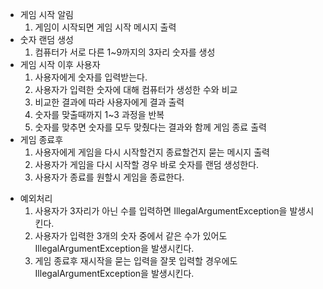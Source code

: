 - 게임 시작 알림
    1) 게임이 시작되면 게임 시작 메시지 출력
- 숫자 랜덤 생성
    1) 컴퓨터가 서로 다른 1~9까지의 3자리 숫자를 생성
- 게임 시작 이후 사용자
    1) 사용자에게 숫자를 입력받는다.
    2) 사용자가 입력한 숫자에 대해 컴퓨터가 생성한 수와 비교
    3) 비교한 결과에 따라 사용자에게 결과 출력
    4) 숫자를 맞출때까지 1~3 과정을 반복
    5) 숫자를 맞추면 숫자를 모두 맞췄다는 결과와 함께 게임 종료 출력
- 게임 종료후
    1) 사용자에게 게임을 다시 시작할건지 종료할건지 묻는 메시지 출력
    2) 사용자가 게임을 다시 시작할 경우 바로 숫자를 랜덤 생성한다.
    3) 사용자가 종료를 원할시 게임을 종료한다.

* 예외처리
    1) 사용자가 3자리가 아닌 수를 입력하면 IllegalArgumentException을 발생시킨다.
    2) 사용자가 입력한 3개의 숫자 중에서 같은 수가 있어도 IllegalArgumentException을 발생시킨다.
    3) 게임 종료후 재시작을 묻는 입력을 잘못 입력할 경우에도 IllegalArgumentException을 발생시킨다.